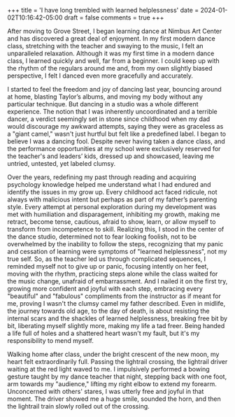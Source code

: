 +++
title = 'I have long trembled with learned helplessness'
date = 2024-01-02T10:16:42-05:00
draft = false
comments = true
+++

After moving to Grove Street, I began learning dance at Nimbus Art Center and has discovered a great deal of enjoyment. In my first modern dance class, stretching with the teacher and swaying to the music, I felt an unparalleled relaxation. Although it was my first time in a modern dance class, I learned quickly and well, far from a beginner. I could keep up with the rhythm of the regulars around me and, from my own slightly biased perspective, I felt I danced even more gracefully and accurately.

I started to feel the freedom and joy of dancing last year, bouncing around at home, blasting Taylor’s albums, and moving my body without any particular technique. But dancing in a studio was a whole different experience. The notion that I was inherently uncoordinated and a terrible dancer, a verdict seemingly set in stone since childhood when my dad would discourage my awkward attempts, saying they were as graceless as a "giant camel," wasn't just hurtful but felt like a predefined label. I began to believe I was a dancing fool. Despite never having taken a dance class, and the performance opportunities at my school were exclusively reserved for the teacher's and leaders’ kids, dressed up and showcased, leaving me untried, untested, yet labeled clumsy.

Over the years, redefining my past through reading and acquiring psychology knowledge helped me understand what I had endured and identify the issues in my grow up. Every childhood act faced ridicule, not always with malicious intent but perhaps as part of my father’s parenting style. Every attempt at personal exploration during my development was met with humiliation and disparagement, inhibiting my growth, making me retract, become tense, cautious, afraid to show, learn, or allow myself to transform from incompetence to skill. Realizing this, I stood in the center of the dance studio, determined not to fear looking foolish, not to be overwhelmed by the inability to follow the steps, recognizing that my panic and cessation of learning were symptoms of "learned helplessness", not my true self. So, as the teacher led us through complicated sequences, I reminded myself not to give up or panic, focusing intently on her feet, moving with the rhythm, practicing steps alone while the class waited for the music change, unafraid of embarrassment. And I nailed it on the first try, growing more confident and joyful with each step, embracing every "beautiful" and "fabulous" compliments from the instructor as if meant for me, proving I wasn't the clumsy camel my father described. Even in midlife, the journey towards old age, to the day of death, is about resisting the internal scars and the shackles of learned helplessness, breaking free bit by bit, liberating myself slightly more, making my life a tad freer. Being handed a life full of holes and a shattered heart wasn't my fault, but it's my responsibility to mend myself.

Walking home after class, under the bright crescent of the new moon, my heart felt extraordinarily full. Passing the lightrail crossing, the lightrail driver waiting at the red light waved to me. I impulsively performed a bowing gesture taught by my dance teacher that night, stepping back with one foot, arm towards my "audience," lifting my right elbow to extend my forearm. Unconcerned with others' stares, I was utterly free and joyful in that moment. The driver showed me a huge smile, sounded the horn, and then the lightrail train slowly rolled out of the crossing.
